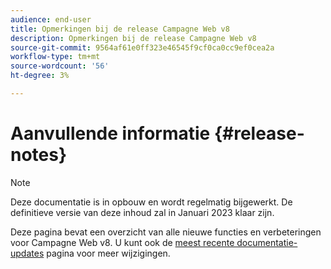 ```yaml
---
audience: end-user
title: Opmerkingen bij de release Campagne Web v8
description: Opmerkingen bij de release Campagne Web v8
source-git-commit: 9564af61e0ff323e46545f9cf0ca0cc9ef0cea2a
workflow-type: tm+mt
source-wordcount: '56'
ht-degree: 3%

---
```


# Aanvullende informatie {#release-notes}

>[!NOTE]
>
>Deze documentatie is in opbouw en wordt regelmatig bijgewerkt. De definitieve versie van deze inhoud zal in Januari 2023 klaar zijn.

Deze pagina bevat een overzicht van alle nieuwe functies en verbeteringen voor Campagne Web v8. U kunt ook de [meest recente documentatie-updates](documentation-updates.md) pagina voor meer wijzigingen.

